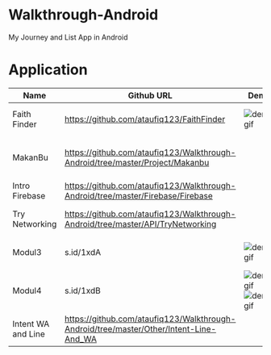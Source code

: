 # Walkthrough-Android
My Journey and List App in Android

# Application

Name | Github URL | Demo | Built With
--- | --- | --- | ---
Faith Finder | https://github.com/ataufiq123/FaithFinder | ![demogif](https://github.com/ataufiq123/FaithFinder/blob/master/app.gif)|- [API Google Maps](https://developers.google.com/places/web-service/supported_types?hl=id) - Fragment - SQLite
MakanBu | https://github.com/ataufiq123/Walkthrough-Android/tree/master/Project/Makanbu | |- Authentication and Realtime Database from Firebase
Intro Firebase | https://github.com/ataufiq123/Walkthrough-Android/tree/master/Firebase/Firebase ||- RealTime Database 
Try Networking|https://github.com/ataufiq123/Walkthrough-Android/tree/master/API/TryNetworking||[Fast Android Networking](https://github.com/amitshekhariitbhu/Fast-Android-Networking) and [My API using CI](https://github.com/ataufiq123/Walkthrough-Android/tree/master/API/rest_ci)
Modul3 |s.id/1xdA| ![demogif](https://github.com/ataufiq123/AHMAD-TAUFIQ-HIDAYAT_1202152178_Modul3/blob/master/app1.gif)|- RecylerView - LevelListDrawable - SplashScreen
Modul4 | s.id/1xdB | ![demogif](https://github.com/ataufiq123/AHMADTAUFIQHIDAYAT_1202152178_MODUL4/blob/master/app1.gif)![demogif](https://github.com/ataufiq123/AHMADTAUFIQHIDAYAT_1202152178_MODUL4/blob/master/app2.gif)|- Asyntask 
Intent WA and Line | https://github.com/ataufiq123/Walkthrough-Android/tree/master/Other/Intent-Line-And_WA ||- URL Line and Api WA
